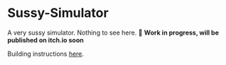 # Sussy-Simulator
A very sussy simulator. Nothing to see here. 🙂
**Work in progress, will be published on itch.io soon**

Building instructions [here](/BUILDING.md).
